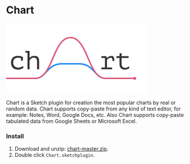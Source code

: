 # Chart

<img width="384" height="193" src="images/chart-2x.png" title="Chart promo">

Chart is a Sketch plugin for creation the most popular charts by real or random data. Chart supports copy-paste from any kind of text editor, for example: Notes, Word, Google Docs, etc. Also Chart supports copy-paste tabulated data from Google Sheets or Microsoft Excel.


### Install

1. Download and unzip: [chart-master.zip](https://github.com/pavelkuligin/chart/archive/master.zip).
2. Double click `Chart.sketchplugin`.